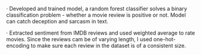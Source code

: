 
· Developed and trained model, a random forest classifier solves a binary classification problem - whether a
movie review is positive or not. Model can catch deception and sarcasm in text.

· Extracted sentiment from IMDB reviews and used weighted average to rate movies. Since the reviews cam be of varying length, I used one-hot-encoding to make sure each review in the dataset is of a consistent size.

